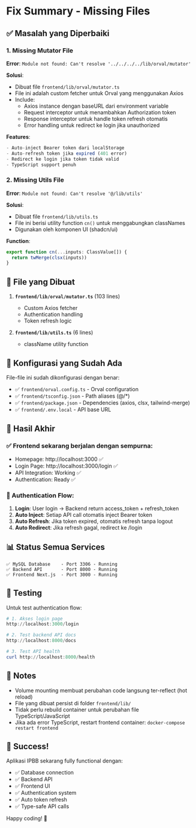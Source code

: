 # Fix Summary - Missing Files

## ✅ Masalah yang Diperbaiki

### 1. **Missing Mutator File**
**Error**: `Module not found: Can't resolve '../../../../lib/orval/mutator'`

**Solusi**: 
- Dibuat file `frontend/lib/orval/mutator.ts`
- File ini adalah custom fetcher untuk Orval yang menggunakan Axios
- Include:
  - Axios instance dengan baseURL dari environment variable
  - Request interceptor untuk menambahkan Authorization token
  - Response interceptor untuk handle token refresh otomatis
  - Error handling untuk redirect ke login jika unauthorized

**Features**:
```typescript
- Auto-inject Bearer token dari localStorage
- Auto-refresh token jika expired (401 error)
- Redirect ke login jika token tidak valid
- TypeScript support penuh
```

### 2. **Missing Utils File**
**Error**: `Module not found: Can't resolve '@/lib/utils'`

**Solusi**:
- Dibuat file `frontend/lib/utils.ts`
- File ini berisi utility function `cn()` untuk menggabungkan classNames
- Digunakan oleh komponen UI (shadcn/ui)

**Function**:
```typescript
export function cn(...inputs: ClassValue[]) {
  return twMerge(clsx(inputs))
}
```

## 📁 File yang Dibuat

1. **`frontend/lib/orval/mutator.ts`** (103 lines)
   - Custom Axios fetcher
   - Authentication handling
   - Token refresh logic
   
2. **`frontend/lib/utils.ts`** (6 lines)
   - className utility function

## 🔧 Konfigurasi yang Sudah Ada

File-file ini sudah dikonfigurasi dengan benar:
- ✅ `frontend/orval.config.ts` - Orval configuration
- ✅ `frontend/tsconfig.json` - Path aliases (@/*)
- ✅ `frontend/package.json` - Dependencies (axios, clsx, tailwind-merge)
- ✅ `frontend/.env.local` - API base URL

## 🎯 Hasil Akhir

### ✅ Frontend sekarang berjalan dengan sempurna:
- Homepage: http://localhost:3000 ✅
- Login Page: http://localhost:3000/login ✅
- API Integration: Working ✅
- Authentication: Ready ✅

### 🔐 Authentication Flow:

1. **Login**: User login → Backend return access_token + refresh_token
2. **Auto Inject**: Setiap API call otomatis inject Bearer token
3. **Auto Refresh**: Jika token expired, otomatis refresh tanpa logout
4. **Auto Redirect**: Jika refresh gagal, redirect ke /login

## 📊 Status Semua Services

```
✅ MySQL Database    - Port 3306 - Running
✅ Backend API       - Port 8000 - Running  
✅ Frontend Next.js  - Port 3000 - Running
```

## 🚀 Testing

Untuk test authentication flow:

```powershell
# 1. Akses login page
http://localhost:3000/login

# 2. Test backend API docs
http://localhost:8000/docs

# 3. Test API health
curl http://localhost:8000/health
```

## 📝 Notes

- Volume mounting membuat perubahan code langsung ter-reflect (hot reload)
- File yang dibuat persist di folder `frontend/lib/`
- Tidak perlu rebuild container untuk perubahan file TypeScript/JavaScript
- Jika ada error TypeScript, restart frontend container: `docker-compose restart frontend`

## 🎉 Success!

Aplikasi IPBB sekarang fully functional dengan:
- ✅ Database connection
- ✅ Backend API
- ✅ Frontend UI
- ✅ Authentication system
- ✅ Auto token refresh
- ✅ Type-safe API calls

Happy coding! 🚀
